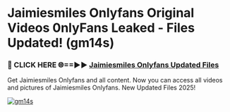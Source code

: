 # Jaimiesmiles Onlyfans Original Videos 0nlyFans Leaked - Files Updated! (gm14s)

<h3>🔴 CLICK HERE 🌐==►► <a href="https://tinyurl.com/ehrbuxhb" rel="nofollow">Jaimiesmiles Onlyfans Updated Files</a></h3>

Get Jaimiesmiles Onlyfans and all content. Now you can access all videos and pictures of Jaimiesmiles Onlyfans. New Updated Files 2025!

[![gm14s](https://i.imgur.com/lVYEuWS.gif)](https://tinyurl.com/ehrbuxhb)
